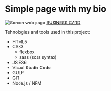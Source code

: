 # Simple page with my bio
![Screen web page](https://sokolx.github.io/src/assets/img/readme_file_example.png)
[BUSINESS CARD](https://sokolx.github.io/dist/index.html)

Tehnologies and tools used in this project:
- HTML5
- CSS3 
    - flexbox 
    - sass (scss syntax)
- JS ES6
- Visual Studio Code
- GULP
- GIT
- Node.js / NPM